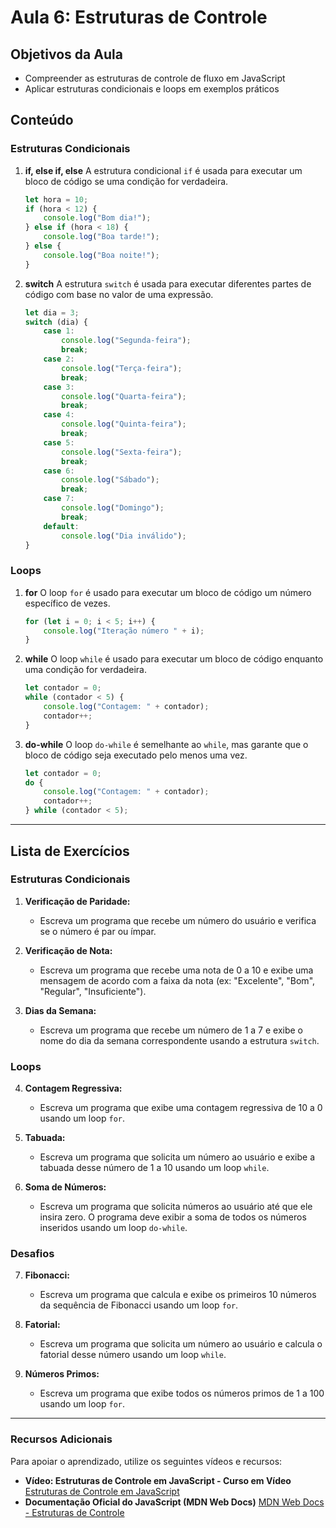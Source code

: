 
# Aula 6: Estruturas de Controle

## Objetivos da Aula
- Compreender as estruturas de controle de fluxo em JavaScript
- Aplicar estruturas condicionais e loops em exemplos práticos

## Conteúdo

### Estruturas Condicionais

1. **if, else if, else**
   A estrutura condicional `if` é usada para executar um bloco de código se uma condição for verdadeira.
   ```javascript
   let hora = 10;
   if (hora < 12) {
       console.log("Bom dia!");
   } else if (hora < 18) {
       console.log("Boa tarde!");
   } else {
       console.log("Boa noite!");
   }
   ```

2. **switch**
   A estrutura `switch` é usada para executar diferentes partes de código com base no valor de uma expressão.
   ```javascript
   let dia = 3;
   switch (dia) {
       case 1:
           console.log("Segunda-feira");
           break;
       case 2:
           console.log("Terça-feira");
           break;
       case 3:
           console.log("Quarta-feira");
           break;
       case 4:
           console.log("Quinta-feira");
           break;
       case 5:
           console.log("Sexta-feira");
           break;
       case 6:
           console.log("Sábado");
           break;
       case 7:
           console.log("Domingo");
           break;
       default:
           console.log("Dia inválido");
   }
   ```

### Loops

1. **for**
   O loop `for` é usado para executar um bloco de código um número específico de vezes.
   ```javascript
   for (let i = 0; i < 5; i++) {
       console.log("Iteração número " + i);
   }
   ```

2. **while**
   O loop `while` é usado para executar um bloco de código enquanto uma condição for verdadeira.
   ```javascript
   let contador = 0;
   while (contador < 5) {
       console.log("Contagem: " + contador);
       contador++;
   }
   ```

3. **do-while**
   O loop `do-while` é semelhante ao `while`, mas garante que o bloco de código seja executado pelo menos uma vez.
   ```javascript
   let contador = 0;
   do {
       console.log("Contagem: " + contador);
       contador++;
   } while (contador < 5);
   ```

---

## Lista de Exercícios

### Estruturas Condicionais
1. **Verificação de Paridade:**
   - Escreva um programa que recebe um número do usuário e verifica se o número é par ou ímpar.

2. **Verificação de Nota:**
   - Escreva um programa que recebe uma nota de 0 a 10 e exibe uma mensagem de acordo com a faixa da nota (ex: "Excelente", "Bom", "Regular", "Insuficiente").

3. **Dias da Semana:**
   - Escreva um programa que recebe um número de 1 a 7 e exibe o nome do dia da semana correspondente usando a estrutura `switch`.

### Loops
4. **Contagem Regressiva:**
   - Escreva um programa que exibe uma contagem regressiva de 10 a 0 usando um loop `for`.

5. **Tabuada:**
   - Escreva um programa que solicita um número ao usuário e exibe a tabuada desse número de 1 a 10 usando um loop `while`.

6. **Soma de Números:**
    - Escreva um programa que solicita números ao usuário até que ele insira zero. O programa deve exibir a soma de todos os números inseridos usando um loop `do-while`.

### Desafios
7. **Fibonacci:**
   - Escreva um programa que calcula e exibe os primeiros 10 números da sequência de Fibonacci usando um loop `for`.

8. **Fatorial:**
   - Escreva um programa que solicita um número ao usuário e calcula o fatorial desse número usando um loop `while`.

9. **Números Primos:**
   - Escreva um programa que exibe todos os números primos de 1 a 100 usando um loop `for`.

---

### Recursos Adicionais
Para apoiar o aprendizado, utilize os seguintes vídeos e recursos:

- **Vídeo: Estruturas de Controle em JavaScript - Curso em Vídeo**
  [Estruturas de Controle em JavaScript](https://www.youtube.com/watch?v=4Mkn2RP7-Lw)
- **Documentação Oficial do JavaScript (MDN Web Docs)**
  [MDN Web Docs - Estruturas de Controle](https://developer.mozilla.org/pt-BR/docs/Web/JavaScript/Guide/Control_flow_and_error_handling)
